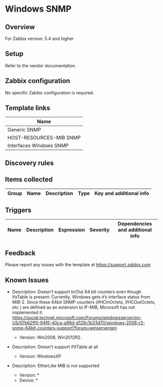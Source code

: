
# Windows SNMP

## Overview

For Zabbix version: 5.4 and higher  

## Setup

Refer to the vendor documentation.

## Zabbix configuration

No specific Zabbix configuration is required.


## Template links

| Name                    |
|-------------------------|
| Generic SNMP            |
| HOST-RESOURCES-MIB SNMP |
| Interfaces Windows SNMP |

## Discovery rules


## Items collected

|Group|Name|Description|Type|Key and additional info|
|-----|----|-----------|----|---------------------|

## Triggers

|Name|Description|Expression|Severity|Dependencies and additional info|
|----|-----------|----|----|----|

## Feedback

Please report any issues with the template at https://support.zabbix.com

## Known Issues

- Description: Doesn't support In/Out 64 bit counters even though IfxTable is present:
Currently, Windows gets it’s interface status from MIB-2. Since these 64bit SNMP counters (ifHCInOctets, ifHCOutOctets, etc.) are defined as an extension to IF-MIB, Microsoft has not implemented it.
https://social.technet.microsoft.com/Forums/windowsserver/en-US/07b62ff0-94f6-40ca-a99d-d129c1b33d70/windows-2008-r2-snmp-64bit-counters-support?forum=winservergen

  - Version: Win2008, Win2012R2.

- Description: Doesn't support ifXTable at all
  - Version: WindowsXP

- Description: EtherLike MIB is not supported
  - Version: *
  - Device: *

